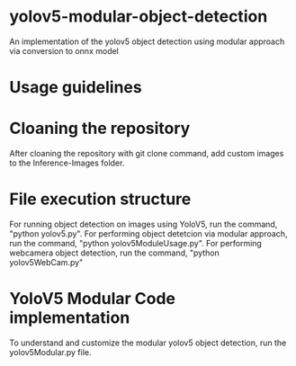 # yolov5-modular-object-detection
An implementation of the yolov5 object detection using modular approach via conversion to onnx model

# Usage guidelines
# Cloaning the repository
After cloaning the repository with git clone command, add custom images to the Inference-Images folder. 

# File execution structure
For running object detection on images using YoloV5, run the command, "python yolov5.py". For performing object detetcion via modular approach, run the command, "python yolov5ModuleUsage.py". For performing webcamera object detection, run the command, "python yolov5WebCam.py"

# YoloV5 Modular Code implementation
To understand and customize the modular yolov5 object detection, run the yolov5Modular.py file. 
